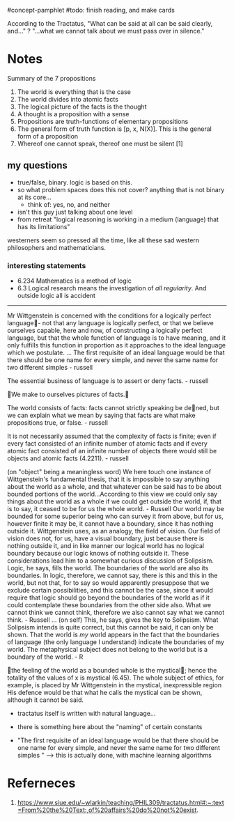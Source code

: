 #concept-pamphlet 
#todo: finish reading, and make cards


According to the Tractatus,
"What can be said at all can be said clearly, and..."
?
"...what we cannot talk about we must pass over in silence."
<!--LEARN:LefsyfSw-->

# Notes

Summary of the 7 propositions
1. The world is everything that is the case
2. The world divides into atomic facts
3. The logical picture of the facts is the thought
4. A thought is a proposition with a sense
5. Propositions are truth-functions of elementary propositions
6. The general form of truth function is [p, x, N(X)]. This is the general form of a proposition
7. Whereof one cannot speak, thereof one must be silent
[1]


## my questions
- true/false, binary. logic is based on this.
- so what problem spaces does this not cover? anything that is not binary at its core...
	- think of: yes, no, and neither
- isn't this guy just talking about one level
- from retreat "logical reasoning is working in a medium (language) that has its limitations"

westerners seem so pressed all the time, like all these sad western philosophers and mathematicians.

### interesting statements
- 6.234 Mathematics is a method of logic
- 6.3 Logical research means the investigation of *all regularity*. And outside logic all is accident

---
Mr Wittgenstein is concerned with the conditions for a logically perfect language- not that any language is logically perfect, or that we believe ourselves capable, here and now, of constructing a logically perfect language, but that the whole function of language is to have meaning, and it only fulfills this function in proportion as it approaches to the ideal language which we postulate.
...
The first requisite of an ideal language would be that there should be one name for every simple, and never the same name for two different simples - russell

The essential business of language is to assert or deny facts. - russell

We make to ourselves pictures of facts.
 
 The world consists of facts: facts cannot strictly speaking be dened, but we can explain what we mean by saying that facts are what make propositions true, or false. - russell

 It is not necessarily assumed that the complexity of facts is finite; even if every fact consisted of an infinite number of atomic facts and if every atomic fact consisted of an infinite number of objects there would still be objects and atomic facts (4.2211). - russell

(on "object" being a meaningless word) We here touch one instance of Wittgenstein's fundamental thesis, that it is impossible to say anything about the world as a whole, and that whatever can be said has to be about bounded portions of the world...According to this view we could only say things about the world as a whole if we could get outside the world, if, that is to say, it ceased to be for us the whole world. - Russell
Our world may be bounded for some superior being who can survey it from above, but for us, however finite it may be, it cannot have a boundary, since it has nothing outside it. Wittgenstein uses, as an analogy, the field of vision. Our field of vision does not, for us, have a visual boundary, just because there is nothing outside it, and in like manner our logical world has no logical boundary because our logic knows of nothing outside it. These considerations lead him to a somewhat curious discussion of Solipsism. Logic, he says, fills the world. The boundaries of the world are also its boundaries. In logic, therefore, we cannot say, there is this and this in the world, but not that, for to say so would apparently presuppose that we exclude certain possibilities, and this cannot be the case, since it would require that logic should go beyond the boundaries of the world as if it could contemplate these boundaries from the other side also. What we cannot think we cannot think, therefore we also cannot say what we cannot think. - Russell
...
(on self) This, he says, gives the key to Solipsism. What Solipsism intends is quite correct, but this cannot be said, it can only be shown. That the world is *my* world appears in the fact that the boundaries of language (the only language I understand) indicate the boundaries of my world. The metaphysical subject does not belong to the world but is a boundary of the world. - R

the feeling of the world as a bounded whole is the mystical; hence the totality of the values of x is mystical (6.45).
	The whole subject of ethics, for example, is placed by Mr Wittgenstein in the mystical, inexpressible region
	His defence would be that what he calls the mystical can be shown, although it cannot be said.

- tractatus itself is written with natural language...

- there is something here about the "naming" of certain constants
- "The first requisite of an ideal language would be that there should be one name for every simple, and never the same name for two different simples " --> this is actually done, with machine learning algorithms


# Referneces
1. https://www.siue.edu/~wlarkin/teaching/PHIL309/tractatus.html#:~:text=From%20the%20Text:,of%20affairs%20do%20not%20exist.